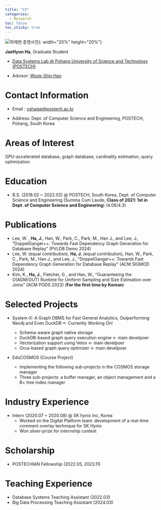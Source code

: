 ```yaml
---
title: "CV"
categories:
  - Research
toc: false
toc_sticky: true
---
```


![하재현 증명사진](../../assets/face.jpeg){: width="20%" height="20%"}

**JaeHyun Ha**, Graduate Student

- [Data Systems Lab @ Pohang University of Science and Technology (POSTECH)](https://dslab.postech.ac.kr/)
  
- Advisor: [Wook-Shin Han](https://sites.google.com/a/dblab.postech.ac.kr/postechdblab/home/people/professor-1)

# Contact Information

- Email : [yshajae@postech.ac.kr](mailto:yshajae@postech.ac.kr)

- Address: Dept. of Computer Science and Engineering, POSTECH, Pohang, South Korea

# Areas of Interest

GPU-accelerated database, graph database, cardinality estimation, query optimization

# Education

- B.S. (2018.02 ~ 2022.02) @ POSTECH, South Korea, Dept. of Computer Science and Engineering (Summa Cum Laude, **Class of 2021: 1st in Dept. of Computer Science and Engineering**) (4.06/4.3)

# Publications

- Lee, W. , **Ha, J.**, Han, W., Park, C., Park, M., Han J., and Lee, J., "DoppelGanger++: Towards Fast Dependency Graph Generation for Database Replay" (PVLDB Demo 2024)
- Lee, W. (equal contribution), **Ha, J.** (equal contribution), Han, W., Park, C., Park, M., Han J., and Lee, J., "DoppelGanger++: Towards Fast Dependency Graph Generation for Database Replay" (ACM SIGMOD 2024)
- Kim, K., **Ha, J.**, Fletcher, G., and Han, W., “Guaranteeing the O(AGM/OUT) Runtime for Uniform Sampling and Size Estimation over Joins” (ACM PODS 2023) (**For the first time by Korean**)

# Selected Projects

- System-X: A Graph DBMS for Fast General Analytics, Outperforming Neo4j and Even DuckDB <- Currently Working On!
  - Schema-aware graph native storage
  - DuckDB-based graph query execution engine <- main develpoer
  - Vectorization support using Velox <- main develpoer
  - Orca-based graph query optimizer <- main develpoer
    
- EduCOSMOS (Course Project)
  - Implementing the following sub-projects in the COSMOS storage manager
  - Three sub-projects: a buffer manager, an object management and a B+ tree index manager

# Industry Experience

- Intern (2020.07 ~ 2020.08) @ SK hynix Inc, Korea
  - Worked on the Digital Platform team: development of a real-time comment overlay technique for SK Hynix
  - Won sliver-prize for internship contest

# Scholarship

- POSTECHIAN Fellowship (2022.05, 2023.11)

# Teaching Experience

- Database Systems Teaching Assistant (2022.03)
- Big Data Processing Teaching Assistant (2024.03)
